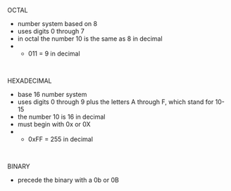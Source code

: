 OCTAL

- number system based on 8
- uses digits 0 through 7
- in octal the number 10 is the same as 8 in decimal
- - 011 = 9 in decimal

</br>

HEXADECIMAL

- base 16 number system
- uses digits 0 through 9 plus the letters A through F, which stand for 10-15
- the number 10 is 16 in decimal
- must begin with 0x or 0X
- - 0xFF = 255 in decimal

</br>

BINARY

- precede the binary with a 0b or 0B
